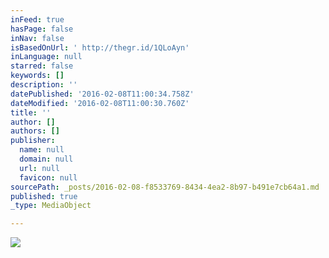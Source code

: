 ```yaml
---
inFeed: true
hasPage: false
inNav: false
isBasedOnUrl: ' http://thegr.id/1QLoAyn'
inLanguage: null
starred: false
keywords: []
description: ''
datePublished: '2016-02-08T11:00:34.758Z'
dateModified: '2016-02-08T11:00:30.760Z'
title: ''
author: []
authors: []
publisher:
  name: null
  domain: null
  url: null
  favicon: null
sourcePath: _posts/2016-02-08-f8533769-8434-4ea2-8b97-b491e7cb64a1.md
published: true
_type: MediaObject

---
```

![](https://s3-us-west-2.amazonaws.com/the-grid-img/p/a8a2a155eb3cf639bd930596087bbcdcde48ea91.jpg)